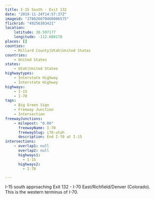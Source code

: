 ```yaml
---
title: I-15 South - Exit 132
date: "2019-11-24T14:57:37Z"
imageid: "278026070460006575"
flickrid: "49256383421"
location:
    latitude: 38.597177
    longitude: -112.608178
places: []
counties:
    - Millard County|Utah|United States
countries:
    - United States
states:
    - Utah|United States
highwaytypes:
    - Interstate Highway
    - Interstate Highway
highways:
    - I-15
    - I-70
tags:
    - Big Green Sign
    - Freeway Junction
    - Intersection
freewayJunctions:
    - milepost: "0.00"
      freewayName: I-70
      freewaySlug: i70-utah
      description: End I-70 at I-15
intersections:
    - overlap1: null
      overlap2: null
      highways1:
        - I-15
      highways2:
        - I-70

---
```

I-15 south approaching Exit 132 - I-70 East/Richfield/Denver (Colorado).  This is the western terminus of I-70.